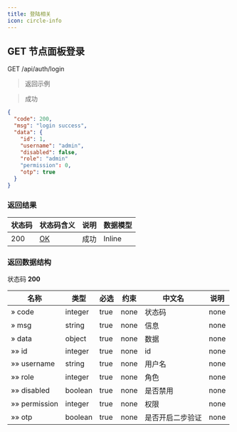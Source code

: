 ```yaml
---
title: 登陆相关
icon: circle-info
---
```


## GET 节点面板登录

GET /api/auth/login


> 返回示例

> 成功

```json
{
  "code": 200,
  "msg": "login success",
  "data": {
    "id": 1,
    "username": "admin",
    "disabled": false,
    "role": "admin"
    "permission": 0,
    "otp": true
  }
}
```

### 返回结果

| 状态码 | 状态码含义                                              | 说明 | 数据模型 |
| ------ | ------------------------------------------------------- | ---- | -------- |
| 200    | [OK](https://tools.ietf.org/html/rfc7231#section-6.3.1) | 成功 | Inline   |

### 返回数据结构

状态码 **200**

| 名称          | 类型    | 必选 | 约束 | 中文名           | 说明 |
| ------------- | ------- | ---- | ---- | ---------------- | ---- |
| » code        | integer | true | none | 状态码           | none |
| » msg     | string  | true | none | 信息                 | none |
| » data        | object  | true | none | 数据             | none |
| »» id         | integer | true | none | id               | none |
| »» username   | string  | true | none | 用户名           | none |
| »» role       | integer | true | none | 角色             | none |
| »» disabled   | boolean | true | none | 是否禁用         | none |
| »» permission | integer | true | none | 权限             | none |
| »» otp        | boolean | true | none | 是否开启二步验证 | none |

